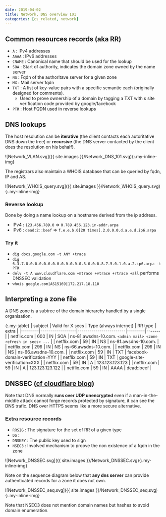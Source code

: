 ```yaml
---
date: 2019-04-02
title: Network, DNS overview 101
categories: [cs_related, network]
---
```


## Common resources records (aka RR)

* `A` :  IPv4 addresses
* `AAAA` : IPv6 addresses
* `CNAME` : Canonical name that should be used for the lookup
* `SOA` : Start of authority, indicates the domain zone owned by the name server
* `NS` : Fqdn of the authoritave server for a given zone
* `MX` : Mail server fqdn
* `TXT` : A list of key-value pairs with a specific semantic each (originally designed for comments).
  * Used to prove ownership of a domain by tagging a TXT with s site verification code provided by google/facebook
* `PTR` : Host FQDN used in reverse lookups

## DNS lookups

The host resolution can be **iterative** (the client contacts each autoritative DNS down the tree) or **recursive** (the DNS server contacted by the client does the resolution on his behalf).

![Network_VLAN.svg]({{ site.images }}/Network_DNS_101.svg){:.my-inline-img}

The registrars also maintain a WHOIS database that can be queried by fqdn, IP and AS.

![Network_WHOIS_query.svg]({{ site.images }}/Network_WHOIS_query.svg){:.my-inline-img}

### Reverse lookup

Done by doing a name lookup on a hostname derived from the ip address.
* IPv4 : `123.456.789.0` => `0.789.456.123.in-addr.arpa`
* IPv6 : `dead:2::beef` => `f.e.e.b.0[20 times].2.0.0.0.d.a.e.d.ip6.arpa`

### Try it

* `dig docs.google.com -t ANY +trace`
* `dig 6.3.7.8.0.0.0.0.0.0.0.0.0.0.0.0.3.0.0.0.8.7.5.0.1.0.a.2.ip6.arpa -t PTR`
* `delv -t A www.cloudflare.com +mtrace +vtrace +rtrace +all` performs DNSSEC validation
* `whois google.com|AS15169|172.217.18.110`

## Interpreting a zone file

A DNS zone is a subtree of the domain hierarchy handled  by a single organisation.

{:.my-table}
| subject | Valid for X secs | Type (always internet) | RR type | extra |
|---------|------------------|------------------------|---------|-------|
| netflix.com | 600 | IN | SOA  | ns-81.awsdns-10.com. `<admin mail> <zone refresh in secs> ...` |
| netflix.com | 59  | IN | NS   | ns-81.awsdns-10.com. |
| netflix.com | 299 | IN | NS   | ns-66.awsdns-10.com. |
| netflix.com | 299 | IN | NS   | ns-66.awsdns-10.com. |
| netflix.com | 59  | IN | TXT  | facebook-domain-verification=YYY |
| netflix.com | 59  | IN | TXT  | google-site-verification=XXX |
| netflix.com | 59  | IN | A    | 123.123.123.123 |
| netflix.com | 59  | IN | A    | 123.123.123.122 |
| netflix.com | 59  | IN | AAAA | dead::beef |

## DNSSEC ([cf cloudflare blog][0])

Note that DNS normally **runs over UDP unencrypted** even if a man-in-the-middle attack cannot forge records protected by signature, it can see the DNS trafic.
DNS over HTTPS seems like a more secure alternative.

### Extra resource records

* `RRSIG` : The signature for the set of RR of a given type
* `DS` : 
* `DNSKEY` : The public key used to sign
* `NSEC3` : Involved mechanism to proove the non existence of a fqdn in the zone

![Network_DNSSEC.svg]({{ site.images }}/Network_DNSSEC.svg){:.my-inline-img}

Note on the sequence diagram below that **any dns server** can provide authenticated records for a zone it does not own.

![Network_DNSSEC_seq.svg]({{ site.images }}/Network_DNSSEC_seq.svg){:.my-inline-img}

Note that NSEC3 does not mention domain names but hashes to avoid domain enumeration.

[0]:https://blog.cloudflare.com/dnssec-an-introduction/
